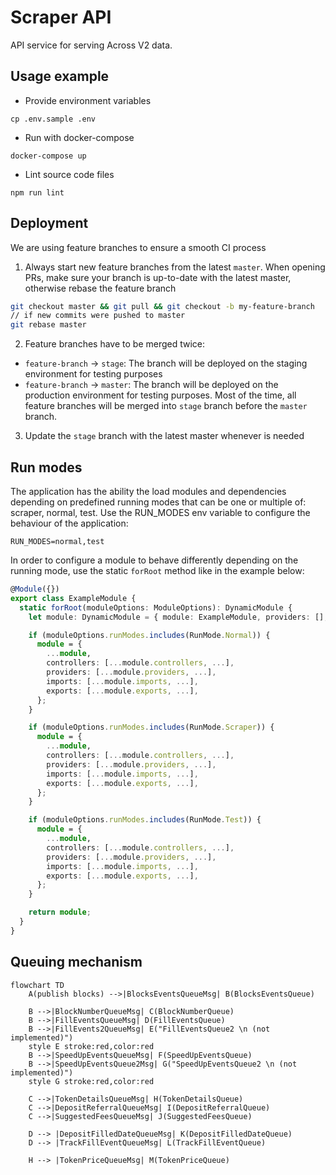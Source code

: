 # Scraper API

API service for serving Across V2 data.

## Usage example

* Provide environment variables
```shell script
cp .env.sample .env
```    

* Run with docker-compose 
```shell script
docker-compose up
```  

* Lint source code files
```shell script
npm run lint
```

## Deployment

We are using feature branches to ensure a smooth CI process

1. Always start new feature branches from the latest `master`. When opening PRs, make sure your branch is up-to-date with the latest master, otherwise rebase the feature branch

```bash
git checkout master && git pull && git checkout -b my-feature-branch
// if new commits were pushed to master
git rebase master
```

2. Feature branches have to be merged twice:
  - `feature-branch` -> `stage`: The branch will be deployed on the staging environment for testing purposes
  - `feature-branch` -> `master`: The branch will be deployed on the production environment for testing purposes. Most of the time, all feature branches will be merged into `stage` branch before the `master` branch.

3. Update the `stage` branch with the latest master whenever is needed 

## Run modes

The application has the ability the load modules and dependencies depending on predefined running modes that can be one or multiple of: scraper, normal, test. Use the RUN_MODES env variable to configure the behaviour of the application:

```
RUN_MODES=normal,test
```

In order to configure a module to behave differently depending on the running mode, use the static `forRoot` method like in the example below:

```ts
@Module({})
export class ExampleModule {
  static forRoot(moduleOptions: ModuleOptions): DynamicModule {
    let module: DynamicModule = { module: ExampleModule, providers: [], controllers: [], imports: [], exports: [] };

    if (moduleOptions.runModes.includes(RunMode.Normal)) {
      module = {
        ...module,
        controllers: [...module.controllers, ...],
        providers: [...module.providers, ...],
        imports: [...module.imports, ...],
        exports: [...module.exports, ...],
      };
    }

    if (moduleOptions.runModes.includes(RunMode.Scraper)) {
      module = {
        ...module,
        controllers: [...module.controllers, ...],
        providers: [...module.providers, ...],
        imports: [...module.imports, ...],
        exports: [...module.exports, ...],
      };
    }

    if (moduleOptions.runModes.includes(RunMode.Test)) {
      module = {
        ...module,
        controllers: [...module.controllers, ...],
        providers: [...module.providers, ...],
        imports: [...module.imports, ...],
        exports: [...module.exports, ...],
      };
    }

    return module;
  }
}
```

## Queuing mechanism

```mermaid
flowchart TD
    A(publish blocks) -->|BlocksEventsQueueMsg| B(BlocksEventsQueue)

    B -->|BlockNumberQueueMsg| C(BlockNumberQueue)
    B -->|FillEventsQueueMsg| D(FillEventsQueue)
    B -->|FillEvents2QueueMsg| E("FillEventsQueue2 \n (not implemented)")
    style E stroke:red,color:red
    B -->|SpeedUpEventsQueueMsg| F(SpeedUpEventsQueue)
    B -->|SpeedUpEventsQueue2Msg| G("SpeedUpEventsQueue2 \n (not implemented)")
    style G stroke:red,color:red

    C -->|TokenDetailsQueueMsg| H(TokenDetailsQueue)
    C -->|DepositReferralQueueMsg| I(DepositReferralQueue)
    C -->|SuggestedFeesQueueMsg| J(SuggestedFeesQueue)
    
    D --> |DepositFilledDateQueueMsg| K(DepositFilledDateQueue)
    D --> |TrackFillEventQueueMsg| L(TrackFillEventQueue)

    H --> |TokenPriceQueueMsg| M(TokenPriceQueue)
  ```
